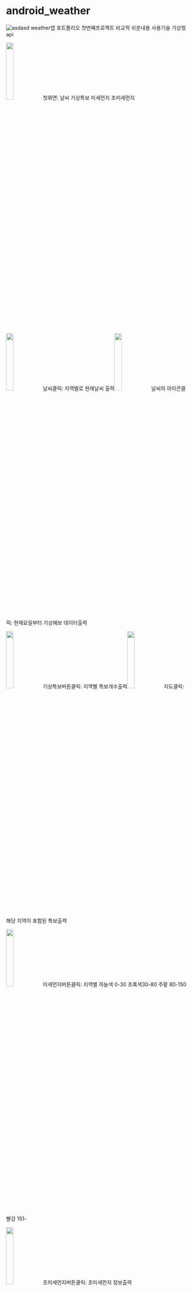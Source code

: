 # android_weather
![asdasd](https://user-images.githubusercontent.com/48806275/129286601-014e4e16-19ab-4401-a36e-f238a3afc617.png)
weather앱 포트폴리오 첫번째프로젝트 비교적 쉬운내용 
사용기술 기상청api

<img src="https://user-images.githubusercontent.com/48806275/129467785-a2b1107f-dae6-40ed-bc15-25728f56e914.png " width="20%" height="20%"/>첫화면: 날씨 기상특보 미세먼지 초미세먼지

<img src="https://user-images.githubusercontent.com/48806275/129467786-86a9deda-37f5-4fc5-b3fd-5383469b7413.png " width="20%" height="20%"/>날씨클릭: 지역별로 현재날씨 출력<img src="https://user-images.githubusercontent.com/48806275/129467780-408e8a8c-5368-4725-9ec2-5624f4e4a5cf.png " width="20%" height="20%"/>날씨의 아이콘클릭: 현재요일부터 기상예보 데이터출력

<img src="https://user-images.githubusercontent.com/48806275/129467781-315f9462-4bb9-46e5-a24a-c24a8d102d0f.png " width="20%" height="20%"/>기상특보버튼클릭: 지역별 특보개수출력<img src="https://user-images.githubusercontent.com/48806275/129467782-0c3d7b72-c84d-47f0-b13d-e0bf7594a680.png " width="20%" height="20%"/>지도클릭: 해당 지역이 포함된 특보출력

<img src="https://user-images.githubusercontent.com/48806275/129467913-06f6297c-a803-4502-94af-6d0bec0a8c1d.png " width="20%" height="20%"/>미세먼지버튼클릭: 지역별 하늘색 0-30 초록색30-80 주황 80-150 빨강 151-

<img src="https://user-images.githubusercontent.com/48806275/129467915-bf635a97-f772-4317-8032-8baffb660773.png " width="20%" height="20%"/>초미세먼지버튼클릭: 초미세먼지 정보출력

